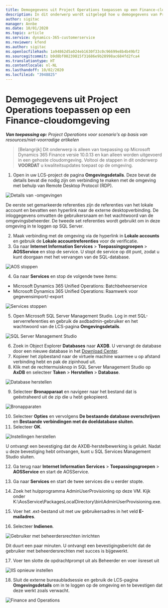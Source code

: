 ```yaml
---
title: Demogegevens uit Project Operations toepassen op een Finance-cloudomgeving
description: In dit onderwerp wordt uitgelegd hoe u demogegevens van Project Operations kunt toepassen op een gehoste cloudomgeving in Dynamics 365 Finance.
author: sigitac
manager: Annbe
ms.date: 10/01/2020
ms.topic: article
ms.service: dynamics-365-customerservice
ms.reviewer: kfend
ms.author: sigitac
ms.openlocfilehash: 1a94862d5a024eb1630f33c0c96699e8b4b49bf2
ms.sourcegitcommit: b9d8bf00239815f31686e9b28998ac684fd2fca4
ms.translationtype: HT
ms.contentlocale: nl-NL
ms.lasthandoff: 10/02/2020
ms.locfileid: "3948825"
---
```

# <a name="apply-project-operations-demo-data-to-a-finance-cloud-hosted-environment"></a>Demogegevens uit Project Operations toepassen op een Finance-cloudomgeving

_**Van toepassing op:** Project Operations voor scenario's op basis van resources/niet-voorradige artikelen_

>[Belangrijk] Dit onderwerp is alleen van toepassing op Microsoft Dynamics 365 Finance versie 10.0.13 en kan alleen worden uitgevoerd in een gehoste cloudomgeving. Voltooi de stappen in dit onderwerp **VOORDAT** u kwaliteitsupdates toepast op de omgeving.

1. Open in uw LCS-project de pagina **Omgevingsdetails**. Deze bevat de details bevat die nodig zijn om verbinding te maken met de omgeving met behulp van Remote Desktop Protocol (RDP).

![Details van -omgevingen](./media/1EnvironmentDetails.png)

De eerste set gemarkeerde referenties zijn de referenties van het lokale account en bevatten een hyperlink naar de externe desktopverbinding. De inloggegevens omvatten de gebruikersnaam en het wachtwoord van de omgevingsbeheerder. De tweede set referenties wordt gebruikt om in deze omgeving in te loggen op SQL Server.

2. Maak verbinding met de omgeving via de hyperlink in **Lokale accounts** en gebruik de **Lokale accountreferenties** voor de verificatie.
3. Ga naar **Internet Information Services** > **Toepassingsgroepen** > **AOSService** en stop de service. U stopt de service op dit punt, zodat u kunt doorgaan met het vervangen van de SQL-database.

![AOS stoppen](./media/2StopAOS.png)

4. Ga naar **Services** en stop de volgende twee items:

- Microsoft Dynamics 365 Unified Operations: Batchbeheerservice
- Microsoft Dynamics 365 Unified Operations: Raamwerk voor gegevensimport/-export

![Services stoppen](./media/3StopServices.png)

5. Open Microsoft SQL Server Management Studio. Log in met SQL-serverreferenties en gebruik de axdbadmin-gebruiker en het wachtwoord van de LCS-pagina **Omgevingsdetails**.

![SQL Server Management Studio](./media/4SSMS.png)

6. Zoek in Object Explorer **Databases** naar **AXDB**. U vervangt de database door een nieuwe database in het [Download Center](https://download.microsoft.com/download/1/a/3/1a314bd2-b082-4a87-abdc-1ba26c92b63d/ProjOpsDemoDataFOGARelease.zip). 
7. Kopieer het zipbestand naar de virtuele machine waarmee u op afstand verbinding hebt en pak de zipinhoud uit.
8. Klik met de rechtermuisknop in SQL Server Management Studio op **AxDB** en selecteer **Taken** > **Herstellen** > **Database**.

![Database herstellen](./media/5RestoreDatabase.png)

9. Selecteer **Bronapparaat** en navigeer naar het bestand dat is geëxtraheerd uit de zip die u hebt gekopieerd.

![Bronapparaten](./media/6SourceDevice.png)

10. Selecteer **Opties** en vervolgens **De bestaande database overschrijven** en **Bestaande verbindingen met de doeldatabase sluiten**. 
11. Selecteer **OK**.

![Instellingen herstellen](./media/7RestoreSetting.png)

U ontvangt een bevestiging dat de AXDB-herstelbewerking is gelukt. Nadat u deze bevestiging hebt ontvangen, kunt u SQL Services Management Studio sluiten.

12. Ga terug naar **Internet Information Services** > **Toepassingsgroepen** > **AOSService** en start de AOSService.
13. Ga naar **Services** en start de twee services die u eerder stopte.

14. Zoek het hulpprogramma AdminUserProvisioning op deze VM. Kijk onder K:\AosService\PackagesLocalDirectory\bin\AdminUserProvisioning.exe.
15. Voer het .ext-bestand uit met uw gebruikersadres in het veld **E-mailadres**. 
16. Selecteer **Indienen**.

![Gebruiker met beheerdersrechten inrichten](./media/8AdminUserProvisioning.png)

Dit duurt een paar minuten. U ontvangt een bevestigingsbericht dat de gebruiker met beheerdersrechten met succes is bijgewerkt.

17. Voer ten slotte de opdrachtprompt uit als Beheerder en voer iisreset uit

![IIS opnieuw instellen](./media/9IISReset.png)

18. Sluit de externe bureaubladsessie en gebruik de LCS-pagina **Omgevingsdetails** om in te loggen op de omgeving en te bevestigen dat deze werkt zoals verwacht.

![Finance and Operations](./media/10FinanceAndOperations.png)
